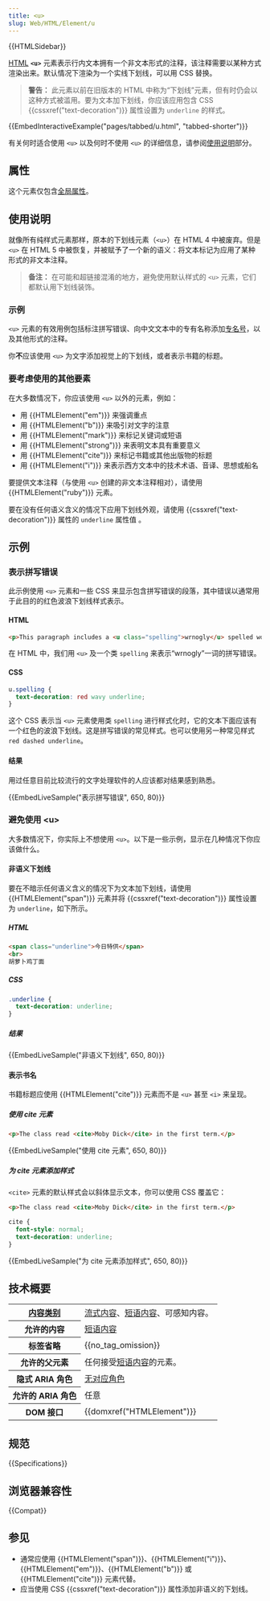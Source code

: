 ```yaml
---
title: <u>
slug: Web/HTML/Element/u
---
```


{{HTMLSidebar}}

[HTML](/zh-CN/docs/Web/HTML) **`<u>`** 元素表示行内文本拥有一个非文本形式的注释，该注释需要以某种方式渲染出来。默认情况下渲染为一个实线下划线，可以用 CSS 替换。

> **警告：** 此元素以前在旧版本的 HTML 中称为“下划线”元素，但有时仍会以这种方式被滥用。要为文本加下划线，你应该应用包含 CSS {{cssxref("text-decoration")}} 属性设置为 `underline` 的样式。

{{EmbedInteractiveExample("pages/tabbed/u.html", "tabbed-shorter")}}

有关何时适合使用 `<u>` 以及何时不使用 `<u>` 的详细信息，请参阅[使用说明](#使用说明)部分。

## 属性

这个元素仅包含[全局属性](/zh-CN/docs/HTML/Global_attributes)。

## 使用说明

就像所有纯样式元素那样，原本的下划线元素（`<u>`）在 HTML 4 中被废弃。但是 `<u>` 在 HTML 5 中被恢复，并被赋予了一个新的语义：将文本标记为应用了某种形式的非文本注释。

> **备注：** 在可能和超链接混淆的地方，避免使用默认样式的 `<u>` 元素，它们都默认用下划线装饰。

### 示例

`<u>` 元素的有效用例包括标注拼写错误、向中文文本中的专有名称添加[专名号](https://zh.wikipedia.org/wiki/专名号)，以及其他形式的注释。

你**不**应该使用 `<u>` 为文字添加视觉上的下划线，或者表示书籍的标题。

### 要考虑使用的其他要素

在大多数情况下，你应该使用 `<u>` 以外的元素，例如：

- 用 {{HTMLElement("em")}} 来强调重点
- 用 {{HTMLElement("b")}} 来吸引对文字的注意
- 用 {{HTMLElement("mark")}} 来标记关键词或短语
- 用 {{HTMLElement("strong")}} 来表明文本具有重要意义
- 用 {{HTMLElement("cite")}} 来标记书籍或其他出版物的标题
- 用 {{HTMLElement("i")}} 来表示西方文本中的技术术语、音译、思想或船名

要提供文本注释（与使用 `<u>` 创建的非文本注释相对），请使用 {{HTMLElement("ruby")}} 元素。

要在没有任何语义含义的情况下应用下划线外观，请使用 {{cssxref("text-decoration")}} 属性的 `underline` 属性值 。

## 示例

### 表示拼写错误

此示例使用 `<u>` 元素和一些 CSS 来显示包含拼写错误的段落，其中错误以通常用于此目的的红色波浪下划线样式表示。

#### HTML

```html
<p>This paragraph includes a <u class="spelling">wrnogly</u> spelled word.</p>
```

在 HTML 中，我们用 `<u>` 及一个类 `spelling` 来表示“wrnogly”一词的拼写错误。

#### CSS

```css
u.spelling {
  text-decoration: red wavy underline;
}
```

这个 CSS 表示当 `<u>` 元素使用类 `spelling` 进行样式化时，它的文本下面应该有一个红色的波浪下划线。这是拼写错误的常见样式。也可以使用另一种常见样式 `red dashed underline`。

#### 结果

用过任意目前比较流行的文字处理软件的人应该都对结果感到熟悉。

{{EmbedLiveSample("表示拼写错误", 650, 80)}}

### 避免使用 \<u>

大多数情况下，你实际上不想使用 `<u>`。以下是一些示例，显示在几种情况下你应该做什么。

#### 非语义下划线

要在不暗示任何语义含义的情况下为文本加下划线，请使用 {{HTMLElement("span")}} 元素并将 {{cssxref("text-decoration")}} 属性设置为 `underline`，如下所示。

##### HTML

```html
<span class="underline">今日特供</span>
<br>
胡萝卜鸡丁面
```

##### CSS

```css
.underline {
  text-decoration: underline;
}
```

##### 结果

{{EmbedLiveSample("非语义下划线", 650, 80)}}

#### 表示书名

书籍标题应使用 {{HTMLElement("cite")}} 元素而不是 `<u>` 甚至 `<i>` 来呈现。

##### 使用 cite 元素

```html
<p>The class read <cite>Moby Dick</cite> in the first term.</p>
```

{{EmbedLiveSample("使用 cite 元素", 650, 80)}}

##### 为 cite 元素添加样式

`<cite>` 元素的默认样式会以斜体显示文本，你可以使用 CSS 覆盖它：

```html
<p>The class read <cite>Moby Dick</cite> in the first term.</p>
```

```css
cite {
  font-style: normal;
  text-decoration: underline;
}
```

{{EmbedLiveSample("为 cite 元素添加样式", 650, 80)}}

## 技术概要

<table class="properties">
 <tbody>
  <tr>
   <th scope="row"><a href="/zh-CN/docs/Web/HTML/Content_categories">内容类别</a></th>
   <td><a href="/zh-CN/docs/Web/HTML/Content_categories#流式内容">流式内容</a>、<a href="/zh-CN/docs/Web/HTML/Content_categories#短语内容">短语内容</a>、可感知内容。</td>
  </tr>
  <tr>
   <th scope="row">允许的内容</th>
   <td><a href="/zh-CN/docs/Web/HTML/Content_categories#短语内容">短语内容</a></td>
  </tr>
  <tr>
   <th scope="row">标签省略</th>
   <td>{{no_tag_omission}}</td>
  </tr>
  <tr>
   <th scope="row">允许的父元素</th>
   <td>任何接受<a href="/zh-CN/docs/Web/HTML/Content_categories#短语内容">短语内容</a>的元素。</td>
  </tr>
  <tr>
    <th scope="row">隐式 ARIA 角色</th>
    <td><a href="https://www.w3.org/TR/html-aria/#dfn-no-corresponding-role">无对应角色</a></td>
  </tr>
  <tr>
   <th scope="row">允许的 ARIA 角色</th>
   <td>任意</td>
  </tr>
  <tr>
   <th scope="row">DOM 接口</th>
   <td>{{domxref("HTMLElement")}}</td>
  </tr>
 </tbody>
</table>

## 规范

{{Specifications}}

## 浏览器兼容性

{{Compat}}

## 参见

- 通常应使用 {{HTMLElement("span")}}、{{HTMLElement("i")}}、{{HTMLElement("em")}}、{{HTMLElement("b")}} 或 {{HTMLElement("cite")}} 元素代替。
- 应当使用 CSS {{cssxref("text-decoration")}} 属性添加非语义的下划线。
